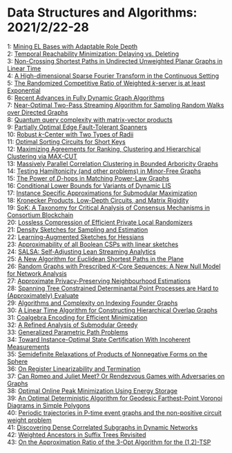 # Data Structures and Algorithms: 2021/2/22-28  
1: [Mining EL Bases with Adaptable Role Depth](https://doi.org/10.48550/arXiv.2102.10689)  
2: [Temporal Reachability Minimization: Delaying vs. Deleting](https://doi.org/10.48550/arXiv.2102.10814)  
3: [Non-Crossing Shortest Paths in Undirected Unweighted Planar Graphs in  Linear Time](https://doi.org/10.48550/arXiv.2102.10892)  
4: [A High-dimensional Sparse Fourier Transform in the Continuous Setting](https://doi.org/10.48550/arXiv.2102.10939)  
5: [The Randomized Competitive Ratio of Weighted $k$-server is at least  Exponential](https://doi.org/10.48550/arXiv.2102.11119)  
6: [Recent Advances in Fully Dynamic Graph Algorithms](https://doi.org/10.48550/arXiv.2102.11169)  
7: [Near-Optimal Two-Pass Streaming Algorithm for Sampling Random Walks over  Directed Graphs](https://doi.org/10.48550/arXiv.2102.11251)  
8: [Quantum query complexity with matrix-vector products](https://doi.org/10.48550/arXiv.2102.11349)  
9: [Partially Optimal Edge Fault-Tolerant Spanners](https://doi.org/10.48550/arXiv.2102.11360)  
10: [Robust $k$-Center with Two Types of Radii](https://doi.org/10.48550/arXiv.2102.11435)  
11: [Optimal Sorting Circuits for Short Keys](https://doi.org/10.48550/arXiv.2102.11489)  
12: [Maximizing Agreements for Ranking, Clustering and Hierarchical  Clustering via MAX-CUT](https://doi.org/10.48550/arXiv.2102.11548)  
13: [Massively Parallel Correlation Clustering in Bounded Arboricity Graphs](https://doi.org/10.48550/arXiv.2102.11660)  
14: [Testing Hamiltonicity (and other problems) in Minor-Free Graphs](https://doi.org/10.48550/arXiv.2102.11728)  
15: [The Power of $D$-hops in Matching Power-Law Graphs](https://doi.org/10.48550/arXiv.2102.12975)  
16: [Conditional Lower Bounds for Variants of Dynamic LIS](https://doi.org/10.48550/arXiv.2102.11797)  
17: [Instance Specific Approximations for Submodular Maximization](https://doi.org/10.48550/arXiv.2102.11911)  
18: [Kronecker Products, Low-Depth Circuits, and Matrix Rigidity](https://doi.org/10.48550/arXiv.2102.11992)  
19: [SoK: A Taxonomy for Critical Analysis of Consensus Mechanisms in  Consortium Blockchain](https://doi.org/10.48550/arXiv.2102.12058)  
20: [Lossless Compression of Efficient Private Local Randomizers](https://doi.org/10.48550/arXiv.2102.12099)  
21: [Density Sketches for Sampling and Estimation](https://doi.org/10.48550/arXiv.2102.12301)  
22: [Learning-Augmented Sketches for Hessians](https://doi.org/10.48550/arXiv.2102.12317)  
23: [Approximability of all Boolean CSPs with linear sketches](https://doi.org/10.48550/arXiv.2102.12351)  
24: [SALSA: Self-Adjusting Lean Streaming Analytics](https://doi.org/10.48550/arXiv.2102.12531)  
25: [A New Algorithm for Euclidean Shortest Paths in the Plane](https://doi.org/10.48550/arXiv.2102.12589)  
26: [Random Graphs with Prescribed $K$-Core Sequences: A New Null Model for  Network Analysis](https://doi.org/10.48550/arXiv.2102.12604)  
27: [Approximate Privacy-Preserving Neighbourhood Estimations](https://doi.org/10.48550/arXiv.2102.12610)  
28: [Spanning Tree Constrained Determinantal Point Processes are Hard to  (Approximately) Evaluate](https://doi.org/10.48550/arXiv.2102.12646)  
29: [Algorithms and Complexity on Indexing Founder Graphs](https://doi.org/10.48550/arXiv.2102.12822)  
30: [A Linear Time Algorithm for Constructing Hierarchical Overlap Graphs](https://doi.org/10.48550/arXiv.2102.12824)  
31: [Coalgebra Encoding for Efficient Minimization](https://doi.org/10.48550/arXiv.2102.12842)  
32: [A Refined Analysis of Submodular Greedy](https://doi.org/10.48550/arXiv.2102.12879)  
33: [Generalized Parametric Path Problems](https://doi.org/10.48550/arXiv.2102.12886)  
34: [Toward Instance-Optimal State Certification With Incoherent Measurements](https://doi.org/10.48550/arXiv.2102.13098)  
35: [Semidefinite Relaxations of Products of Nonnegative Forms on the Sphere](https://doi.org/10.48550/arXiv.2102.13220)  
36: [On Register Linearizability and Termination](https://doi.org/10.48550/arXiv.2102.13242)  
37: [Can Romeo and Juliet Meet? Or Rendezvous Games with Adversaries on  Graphs](https://doi.org/10.48550/arXiv.2102.13409)  
38: [Optimal Online Peak Minimization Using Energy Storage](https://doi.org/10.48550/arXiv.2103.00005)  
39: [An Optimal Deterministic Algorithm for Geodesic Farthest-Point Voronoi  Diagrams in Simple Polygons](https://doi.org/10.48550/arXiv.2103.00076)  
40: [Periodic trajectories in P-time event graphs and the non-positive  circuit weight problem](https://doi.org/10.48550/arXiv.2103.01024)  
41: [Discovering Dense Correlated Subgraphs in Dynamic Networks](https://doi.org/10.48550/arXiv.2103.00451)  
42: [Weighted Ancestors in Suffix Trees Revisited](https://doi.org/10.48550/arXiv.2103.00462)  
43: [On the Approximation Ratio of the 3-Opt Algorithm for the (1,2)-TSP](https://doi.org/10.48550/arXiv.2103.00504)  